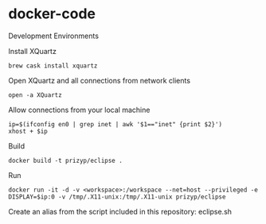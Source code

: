 # docker-code
Development Environments

Install XQuartz 

```
brew cask install xquartz
```

Open XQuartz and all connections from network clients

```
open -a XQuartz
```

Allow connections from your local machine 

```
ip=$(ifconfig en0 | grep inet | awk '$1=="inet" {print $2}')
xhost + $ip
```

Build
```
docker build -t prizyp/eclipse .
```

Run
```
docker run -it -d -v <workspace>:/workspace --net=host --privileged -e DISPLAY=$ip:0 -v /tmp/.X11-unix:/tmp/.X11-unix prizyp/eclipse
```

Create an alias from the script included in this repository: eclipse.sh
